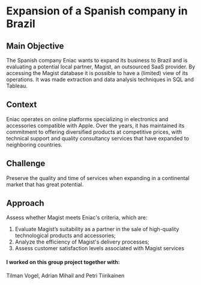 # Expansion of a Spanish company in Brazil
## Main Objective 
The Spanish company Eniac wants to expand its business to Brazil and is evaluating a potential local partner, Magist, an outsourced SaaS provider. By accessing the Magist database it is possible to have a (limited) view of its operations. It was made extraction and data analysis techniques in SQL and Tableau.

## Context
Eniac operates on online platforms specializing in electronics and accessories compatible with Apple. Over the years, it has maintained its commitment to offering diversified products at competitive prices, with technical support and quality consultancy services that have expanded to neighboring countries.

## Challenge
Preserve the quality and time of services when expanding in a continental market that has great potential.

## Approach
Assess whether Magist meets Eniac's criteria, which are:
1. Evaluate Magist’s suitability as a partner in the sale of high-quality technological products and accessories;
2. Analyze the efficiency of Magist's delivery processes;
3. Assess customer satisfaction levels associated with Magist services


#### I worked on this group project together with:

Tilman Vogel, Adrian Mihail and Petri Tiirikainen
